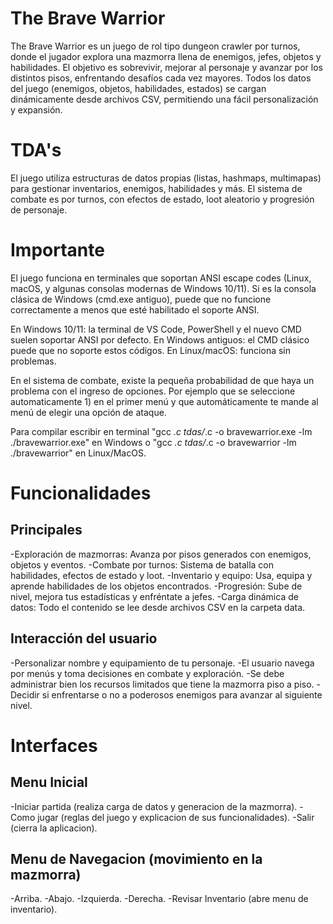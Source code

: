 # The Brave Warrior
The Brave Warrior es un juego de rol tipo dungeon crawler por turnos, donde el jugador explora una mazmorra llena de enemigos, jefes, objetos y habilidades. El objetivo es sobrevivir, mejorar al personaje y avanzar por los distintos pisos, enfrentando desafíos cada vez mayores. Todos los datos del juego (enemigos, objetos, habilidades, estados) se cargan dinámicamente desde archivos CSV, permitiendo una fácil personalización y expansión.

# TDA's
El juego utiliza estructuras de datos propias (listas, hashmaps, multimapas) para gestionar inventarios, enemigos, habilidades y más. El sistema de combate es por turnos, con efectos de estado, loot aleatorio y progresión de personaje.

# Importante
El juego funciona en terminales que soportan ANSI escape codes (Linux, macOS, y algunas consolas modernas de Windows 10/11). Si es la consola clásica de Windows (cmd.exe antiguo), puede que no funcione correctamente a menos que esté habilitado el soporte ANSI. 

En Windows 10/11: la terminal de VS Code, PowerShell y el nuevo CMD suelen soportar ANSI por defecto.
En Windows antiguos: el CMD clásico puede que no soporte estos códigos.
En Linux/macOS: funciona sin problemas.

En el sistema de combate, existe la pequeña probabilidad de que haya un problema con el ingreso de opciones. Por ejemplo que se seleccione automaticamente 1) en el primer menú y que automáticamente te mande al menú de elegir una opción de ataque.

Para compilar escribir en terminal "gcc *.c tdas/*.c -o bravewarrior.exe -lm
./bravewarrior.exe" en Windows o "gcc *.c tdas/*.c -o bravewarrior -lm
./bravewarrior" en Linux/MacOS.

# Funcionalidades

## Principales
-Exploración de mazmorras: Avanza por pisos generados con enemigos, objetos y eventos.
-Combate por turnos: Sistema de batalla con habilidades, efectos de estado y loot.
-Inventario y equipo: Usa, equipa y aprende habilidades de los objetos encontrados.
-Progresión: Sube de nivel, mejora tus estadísticas y enfréntate a jefes.
-Carga dinámica de datos: Todo el contenido se lee desde archivos CSV en la carpeta data.

## Interacción del usuario
-Personalizar nombre y equipamiento de tu personaje.
-El usuario navega por menús y toma decisiones en combate y exploración.
-Se debe administrar bien los recursos limitados que tiene la mazmorra piso a piso.
-Decidir si enfrentarse o no a poderosos enemigos para avanzar al siguiente nivel.

# Interfaces

## Menu Inicial
-Iniciar partida (realiza carga de datos y generacion de la mazmorra).
-Como jugar (reglas del juego y explicacion de sus funcionalidades).
-Salir (cierra la aplicacion).

## Menu de Navegacion (movimiento en la mazmorra)
-Arriba.
-Abajo.
-Izquierda.
-Derecha.
-Revisar Inventario (abre menu de inventario).


